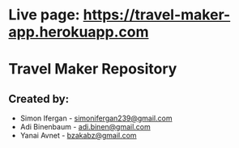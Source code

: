 <h1>Live page: <a href="https://travel-maker-app.herokuapp.com">https://travel-maker-app.herokuapp.com</a></h1>

<h1>Travel Maker Repository</h1>

<h2>Created by:</h2>
<ul>
  <li>Simon Ifergan - <a href="mailto:simonifergan239@gmail.com">simonifergan239@gmail.com</a></li>
  <li>Adi Binenbaum - <a href="mailto:adi.binen@gmail.com">adi.binen@gmail.com</a></li>
  <li>Yanai Avnet - <a href="mailto:bzakabz@gmail.com">bzakabz@gmail.com</a></li>
</ul>
